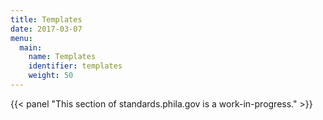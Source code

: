 ```yaml
---
title: Templates
date: 2017-03-07
menu:
  main:
    name: Templates
    identifier: templates
    weight: 50
---
```

{{< panel "This section of standards.phila.gov is a work-in-progress." >}}
